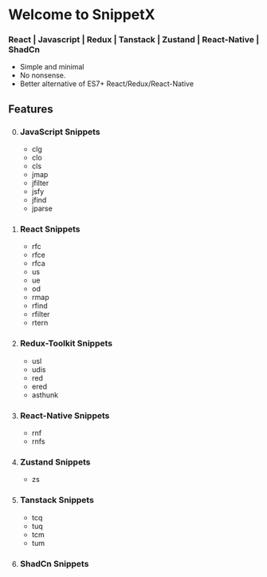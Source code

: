 # Welcome to SnippetX
### React | Javascript | Redux | Tanstack | Zustand | React-Native | ShadCn

- Simple and minimal
- No nonsense.
- Better alternative of ES7+ React/Redux/React-Native

## Features

0. ### JavaScript Snippets

   - clg
   - clo
   - cls
   - jmap
   - jfilter
   - jsfy
   - jfind
   - jparse

1. ### React Snippets

   - rfc
   - rfce
   - rfca
   - us
   - ue
   - od
   - rmap
   - rfind
   - rfilter
   - rtern

2. ### Redux-Toolkit Snippets

   - usl
   - udis
   - red
   - ered
   - asthunk

3. ### React-Native Snippets

   - rnf
   - rnfs

4. ### Zustand Snippets

   - zs


5. ### Tanstack Snippets

   - tcq
   - tuq
   - tcm
   - tum


6. ### ShadCn Snippets
